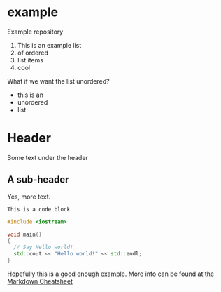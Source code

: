 example
=======

Example repository

1. This is an example list
2. of ordered
3. list items
4. cool

What if we want the list unordered?

* this is an
* unordered
* list

# Header

Some text under the header

## A sub-header

Yes, more text.

```
This is a code block
```

```c++
#include <iostream>

void main()
{
  // Say Hello world!
  std::cout << "Hello world!" << std::endl;
}
```

Hopefully this is a good enough example. More info can be found at the [Markdown Cheatsheet](https://github.com/adam-p/markdown-here/wiki/Markdown-Cheatsheet)

